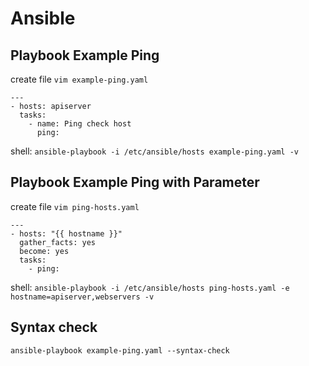 # Ansible

## Playbook Example Ping

create file `vim example-ping.yaml`

```
---
- hosts: apiserver
  tasks: 
    - name: Ping check host
      ping: 
```
shell: `ansible-playbook -i /etc/ansible/hosts example-ping.yaml -v`

## Playbook Example Ping with Parameter

create file `vim ping-hosts.yaml`

```
---
- hosts: "{{ hostname }}"
  gather_facts: yes
  become: yes
  tasks:
    - ping:
```
shell: `ansible-playbook -i /etc/ansible/hosts ping-hosts.yaml -e hostname=apiserver,webservers -v`

## Syntax check

`ansible-playbook example-ping.yaml --syntax-check`